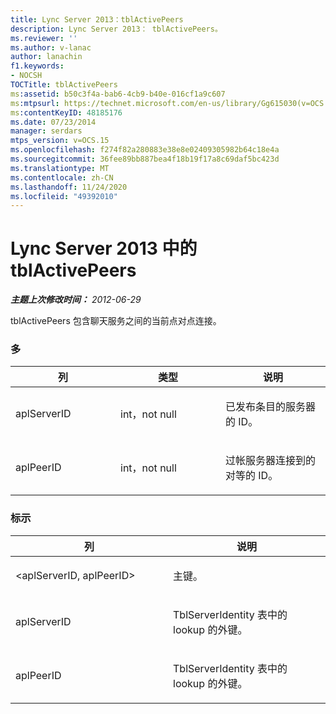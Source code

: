 ```yaml
---
title: Lync Server 2013：tblActivePeers
description: Lync Server 2013： tblActivePeers。
ms.reviewer: ''
ms.author: v-lanac
author: lanachin
f1.keywords:
- NOCSH
TOCTitle: tblActivePeers
ms:assetid: b50c3f4a-bab6-4cb9-b40e-016cf1a9c607
ms:mtpsurl: https://technet.microsoft.com/en-us/library/Gg615030(v=OCS.15)
ms:contentKeyID: 48185176
ms.date: 07/23/2014
manager: serdars
mtps_version: v=OCS.15
ms.openlocfilehash: f274f82a280883e38e8e02409305982b64c18e4a
ms.sourcegitcommit: 36fee89bb887bea4f18b19f17a8c69daf5bc423d
ms.translationtype: MT
ms.contentlocale: zh-CN
ms.lasthandoff: 11/24/2020
ms.locfileid: "49392010"
---
```

# <a name="tblactivepeers-in-lync-server-2013"></a>Lync Server 2013 中的 tblActivePeers

<div data-xmlns="http://www.w3.org/1999/xhtml">

<div class="topic" data-xmlns="http://www.w3.org/1999/xhtml" data-msxsl="urn:schemas-microsoft-com:xslt" data-cs="https://msdn.microsoft.com/">

<div data-asp="https://msdn2.microsoft.com/asp">



</div>

<div id="mainSection">

<div id="mainBody">

<span> </span>

_**主题上次修改时间：** 2012-06-29_

tblActivePeers 包含聊天服务之间的当前点对点连接。

### <a name="columns"></a>多

<table>
<colgroup>
<col style="width: 33%" />
<col style="width: 33%" />
<col style="width: 33%" />
</colgroup>
<thead>
<tr class="header">
<th>列</th>
<th>类型</th>
<th>说明</th>
</tr>
</thead>
<tbody>
<tr class="odd">
<td><p>aplServerID</p></td>
<td><p>int，not null</p></td>
<td><p>已发布条目的服务器的 ID。</p></td>
</tr>
<tr class="even">
<td><p>aplPeerID</p></td>
<td><p>int，not null</p></td>
<td><p>过帐服务器连接到的对等的 ID。</p></td>
</tr>
</tbody>
</table>


### <a name="keys"></a>标示

<table>
<colgroup>
<col style="width: 50%" />
<col style="width: 50%" />
</colgroup>
<thead>
<tr class="header">
<th>列</th>
<th>说明</th>
</tr>
</thead>
<tbody>
<tr class="odd">
<td><p>&lt;aplServerID, aplPeerID&gt;</p></td>
<td><p>主键。</p></td>
</tr>
<tr class="even">
<td><p>aplServerID</p></td>
<td><p>TblServerIdentity 表中的 lookup 的外键。</p></td>
</tr>
<tr class="odd">
<td><p>aplPeerID</p></td>
<td><p>TblServerIdentity 表中的 lookup 的外键。</p></td>
</tr>
</tbody>
</table>


</div>

<span> </span>

</div>

</div>

</div>

